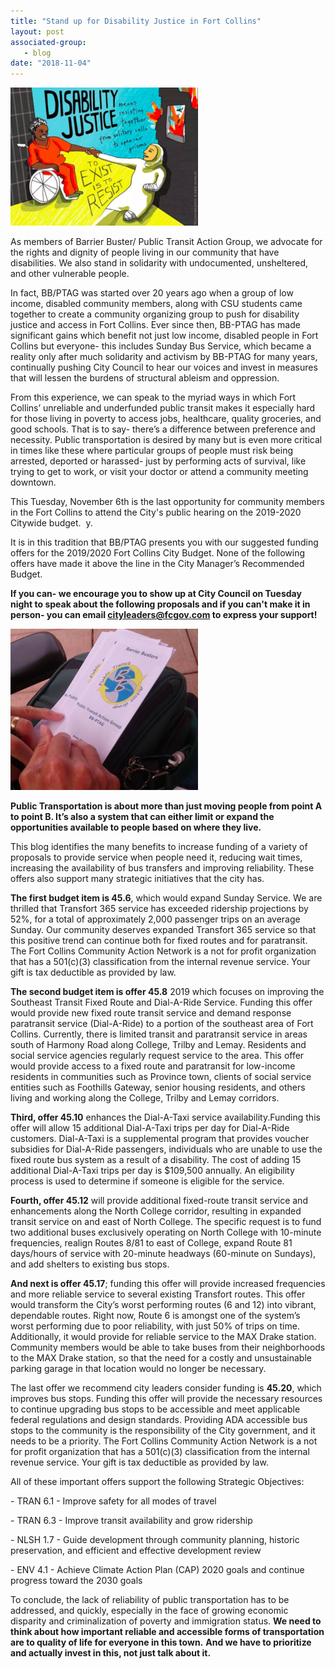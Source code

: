 ```yaml
---
title: "Stand up for Disability Justice in Fort Collins"
layout: post
associated-group:
   - blog
date: "2018-11-04"
---
```


[![](/media/disjus-300x221.png)](http://fccan.org/uncategorized/stand-up-for-public-transportation-in-fort-collins/attachment/disjus/)

As members of Barrier Buster/ Public Transit Action Group, we advocate for the rights and dignity of people living in our community that have disabilities. We also stand in solidarity with undocumented, unsheltered, and other vulnerable people.

In fact, BB/PTAG was started over 20 years ago when a group of low income, disabled community members, along with CSU students came together to create a community organizing group to push for disability justice and access in Fort Collins. Ever since then, BB-PTAG has made significant gains which benefit not just low income, disabled people in Fort Collins but everyone- this includes Sunday Bus Service, which became a reality only after much solidarity and activism by BB-PTAG for many years, continually pushing City Council to hear our voices and invest in measures that will lessen the burdens of structural ableism and oppression.

From this experience, we can speak to the myriad ways in which Fort Collins’ unreliable and underfunded public transit makes it especially hard for those living in poverty to access jobs, healthcare, quality groceries, and good schools. That is to say- there’s a difference between preference and necessity. Public transportation is desired by many but is even more critical in times like these where particular groups of people must risk being arrested, deported or harassed- just by performing acts of survival, like trying to get to work, or visit your doctor or attend a community meeting downtown.

This Tuesday, November 6th is the last opportunity for community members in the Fort Collins to attend the City's public hearing on the 2019-2020 Citywide budget.  y.

It is in this tradition that BB/PTAG presents you with our suggested funding offers for the 2019/2020 Fort Collins City Budget. None of the following offers have made it above the line in the City Manager’s Recommended Budget.

**If you can- we encourage you to show up at City Council on Tuesday night to speak about the following proposals and if you can't make it in person- you can email [cityleaders@fcgov.com](mailto:cityleaders@fcgov.com) to express your support!** 

[![](/media/bb-ptag-photo-300x258.png)](http://fccan.org/uncategorized/stand-up-for-public-transportation-in-fort-collins/attachment/bb-ptag-photo/)

**Public Transportation is about more than just moving people from point A to point B. It’s also a system that can either limit or expand the opportunities available to people based on where they live.**

This blog identifies the many benefits to increase funding of a variety of proposals to provide service when people need it, reducing wait times, increasing the availability of bus transfers and improving reliability. These offers also support many strategic initiatives that the city has.

**The first budget item is 45.6**, which would expand Sunday Service. We are thrilled that Transfort 365 service has exceeded ridership projections by 52%, for a total of approximately 2,000 passenger trips on an average Sunday. Our community deserves expanded Transfort 365 service so that this positive trend can continue both for fixed routes and for paratransit. The Fort Collins Community Action Network is a not for profit organization that has a 501(c)(3) classification from the internal revenue service. Your gift is tax deductible as provided by law.

**The second budget item is offer 45.8** 2019 which focuses on improving the Southeast Transit Fixed Route and Dial-A-Ride Service. Funding this offer would provide new fixed route transit service and demand response paratransit service (Dial-A-Ride) to a portion of the southeast area of Fort Collins. Currently, there is limited transit and paratransit service in areas south of Harmony Road along College, Trilby and Lemay. Residents and social service agencies regularly request service to the area. This offer would provide access to a fixed route and paratransit for low-income residents in communities such as Province town, clients of social service entities such as Foothills Gateway, senior housing residents, and others living and working along the College, Trilby and Lemay corridors.

**Third, offer 45.10** enhances the Dial-A-Taxi service availability.Funding this offer will allow 15 additional Dial-A-Taxi trips per day for Dial-A-Ride customers. Dial-A-Taxi is a supplemental program that provides voucher subsidies for Dial-A-Ride passengers, individuals who are unable to use the fixed route bus system as a result of a disability. The cost of adding 15 additional Dial-A-Taxi trips per day is $109,500 annually. An eligibility process is used to determine if someone is eligible for the service.

**Fourth, offer 45.12** will provide additional fixed-route transit service and enhancements along the North College corridor, resulting in expanded transit service on and east of North College. The specific request is to fund two additional buses exclusively operating on North College with 10-minute frequencies, realign Routes 8/81 to east of College, expand Route 81 days/hours of service with 20-minute headways (60-minute on Sundays), and add shelters to existing bus stops.

**And next is offer 45.17**; funding this offer will provide increased frequencies and more reliable service to several existing Transfort routes. This offer would transform the City’s worst performing routes (6 and 12) into vibrant, dependable routes. Right now, Route 6 is amongst one of the system’s worst performing due to poor reliability, with just 50% of trips on time. Additionally, it would provide for reliable service to the MAX Drake station. Community members would be able to take buses from their neighborhoods to the MAX Drake station, so that the need for a costly and unsustainable parking garage in that location would no longer be necessary.

The last offer we recommend city leaders consider funding is **45.20**, which improves bus stops. Funding this offer will provide the necessary resources to continue upgrading bus stops to be accessible and meet applicable federal regulations and design standards. Providing ADA accessible bus stops to the community is the responsibility of the City government, and it needs to be a priority. The Fort Collins Community Action Network is a not for profit organization that has a 501(c)(3) classification from the internal revenue service. Your gift is tax deductible as provided by law.

All of these important offers support the following Strategic Objectives:

\- TRAN 6.1 - Improve safety for all modes of travel

\- TRAN 6.3 - Improve transit availability and grow ridership

\- NLSH 1.7 - Guide development through community planning, historic preservation, and efficient and effective development review

\- ENV 4.1 - Achieve Climate Action Plan (CAP) 2020 goals and continue progress toward the 2030 goals

To conclude, the lack of reliability of public transportation has to be addressed, and quickly, especially in the face of growing economic disparity and criminalization of poverty and immigration status. **We need to think about how important reliable and accessible forms of transportation are to quality of life for everyone in this town.** **And we have to prioritize and actually invest in this, not just talk about it.**
